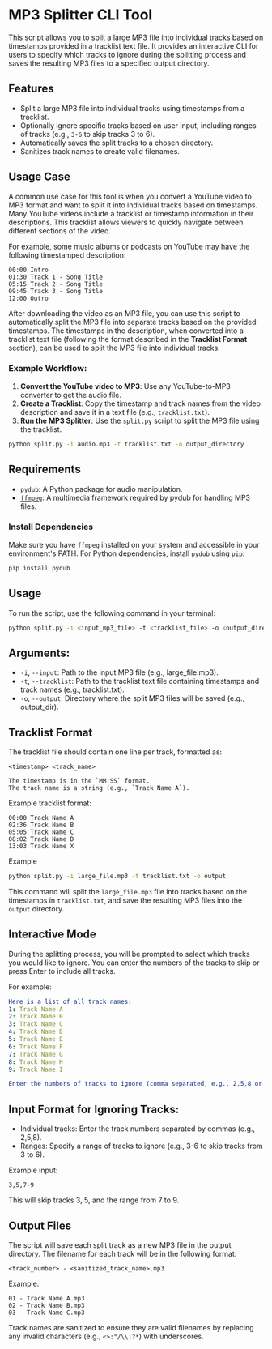# MP3 Splitter CLI Tool

This script allows you to split a large MP3 file into individual tracks based on timestamps provided in a tracklist text file. It provides an interactive CLI for users to specify which tracks to ignore during the splitting process and saves the resulting MP3 files to a specified output directory.

## Features

- Split a large MP3 file into individual tracks using timestamps from a tracklist.
- Optionally ignore specific tracks based on user input, including ranges of tracks (e.g., `3-6` to skip tracks 3 to 6).
- Automatically saves the split tracks to a chosen directory.
- Sanitizes track names to create valid filenames.


## Usage Case

A common use case for this tool is when you convert a YouTube video to MP3 format and want to split it into individual tracks based on timestamps. Many YouTube videos include a tracklist or timestamp information in their descriptions. This tracklist allows viewers to quickly navigate between different sections of the video.

For example, some music albums or podcasts on YouTube may have the following timestamped description:

```
00:00 Intro 
01:30 Track 1 - Song Title 
05:15 Track 2 - Song Title 
09:45 Track 3 - Song Title 
12:00 Outro
```

After downloading the video as an MP3 file, you can use this script to automatically split the MP3 file into separate tracks based on the provided timestamps. The timestamps in the description, when converted into a tracklist text file (following the format described in the **Tracklist Format** section), can be used to split the MP3 file into individual tracks.

### Example Workflow:

1. **Convert the YouTube video to MP3**: Use any YouTube-to-MP3 converter to get the audio file.
2. **Create a Tracklist**: Copy the timestamp and track names from the video description and save it in a text file (e.g., `tracklist.txt`).
3. **Run the MP3 Splitter**: Use the `split.py` script to split the MP3 file using the tracklist.

```bash
python split.py -i audio.mp3 -t tracklist.txt -o output_directory
```



## Requirements

- `pydub`: A Python package for audio manipulation.
- [`ffmpeg`](https://www.ffmpeg.org/): A multimedia framework required by pydub for handling MP3 files.

### Install Dependencies

Make sure you have `ffmpeg` installed on your system and accessible in your environment's PATH. For Python dependencies, install `pydub` using `pip`:

```bash
pip install pydub
```

## Usage

To run the script, use the following command in your terminal:

```bash
python split.py -i <input_mp3_file> -t <tracklist_file> -o <output_directory>
```

## Arguments:

- `-i`, `--input`: Path to the input MP3 file (e.g., large_file.mp3).
- `-t`, `--tracklist`: Path to the tracklist text file containing timestamps and track names (e.g., tracklist.txt).
- `-o`, `--output`: Directory where the split MP3 files will be saved (e.g., output_dir).

## Tracklist Format

The tracklist file should contain one line per track, formatted as:

```
<timestamp> <track_name>
```
    The timestamp is in the `MM:SS` format.
    The track name is a string (e.g., `Track Name A`).

Example tracklist format:
```
00:00 Track Name A
02:36 Track Name B
05:05 Track Name C
08:02 Track Name D
13:03 Track Name X
```
Example

```bash
python split.py -i large_file.mp3 -t tracklist.txt -o output
```

This command will split the `large_file.mp3` file into tracks based on the timestamps in `tracklist.txt`, and save the resulting MP3 files into the `output` directory.

## Interactive Mode

During the splitting process, you will be prompted to select which tracks you would like to ignore. You can enter the numbers of the tracks to skip or press Enter to include all tracks.

For example:
```yaml
Here is a list of all track names:
1: Track Name A
2: Track Name B
3: Track Name C
4: Track Name D
5: Track Name E
6: Track Name F
7: Track Name G
8: Track Name H
9: Track Name I

Enter the numbers of tracks to ignore (comma separated, e.g., 2,5,8 or ranges like 3-6), or press Enter to skip:
```
## Input Format for Ignoring Tracks:

- Individual tracks: Enter the track numbers separated by commas (e.g., 2,5,8).
- Ranges: Specify a range of tracks to ignore (e.g., 3-6 to skip tracks from 3 to 6).

Example input:
```
3,5,7-9
```

This will skip tracks 3, 5, and the range from 7 to 9.

## Output Files

The script will save each split track as a new MP3 file in the output directory. The filename for each track will be in the following format:
```
<track_number> - <sanitized_track_name>.mp3
```

Example:
```
01 - Track Name A.mp3
02 - Track Name B.mp3
03 - Track Name C.mp3
```
Track names are sanitized to ensure they are valid filenames by replacing any invalid characters (e.g., `<>:"/\\|?*`) with underscores.

